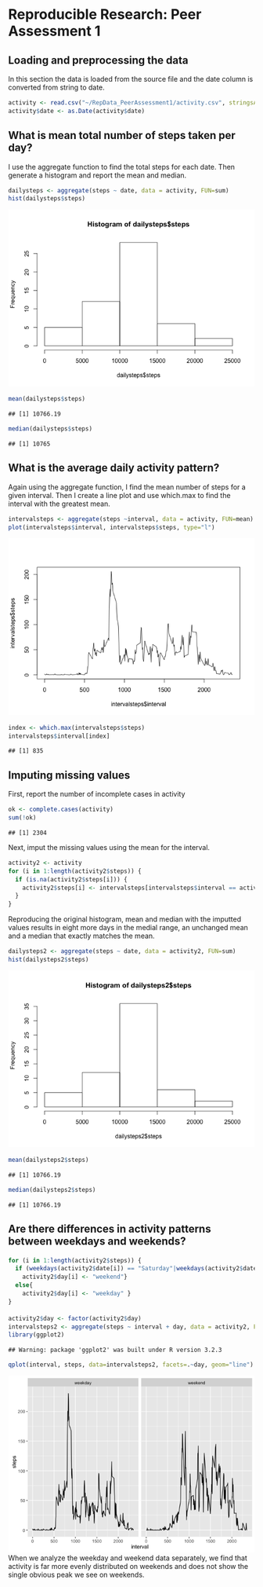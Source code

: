 # Reproducible Research: Peer Assessment 1


## Loading and preprocessing the data
In this section the data is loaded from the source file and the date column is converted from string to date.


```r
activity <- read.csv("~/RepData_PeerAssessment1/activity.csv", stringsAsFactors=FALSE)
activity$date <- as.Date(activity$date)
```



## What is mean total number of steps taken per day?
I use the aggregate function to find the total steps for each date. Then generate a histogram and report the mean and median.


```r
dailysteps <- aggregate(steps ~ date, data = activity, FUN=sum)
hist(dailysteps$steps)
```

![](PA1_template_files/figure-html/unnamed-chunk-2-1.png) 

```r
mean(dailysteps$steps)
```

```
## [1] 10766.19
```

```r
median(dailysteps$steps)
```

```
## [1] 10765
```



## What is the average daily activity pattern?
Again using the aggregate function, I find the mean number of steps for a given interval. Then I create a line plot and use which.max to find the interval with the greatest mean.

```r
intervalsteps <- aggregate(steps ~interval, data = activity, FUN=mean)
plot(intervalsteps$interval, intervalsteps$steps, type="l")
```

![](PA1_template_files/figure-html/unnamed-chunk-3-1.png) 

```r
index <- which.max(intervalsteps$steps)
intervalsteps$interval[index]
```

```
## [1] 835
```
## Imputing missing values
First, report the number of incomplete cases in activity

```r
ok <- complete.cases(activity)
sum(!ok)
```

```
## [1] 2304
```
Next, imput the missing values using the mean for the interval.

```r
activity2 <- activity
for (i in 1:length(activity2$steps)) {
  if (is.na(activity2$steps[i])) {
    activity2$steps[i] <- intervalsteps[intervalsteps$interval == activity$interval[i],2]
  }
}
```
Reproducing the original histogram, mean and median with the imputted values results in eight more days in the medial range, an unchanged mean and a median that exactly matches the mean.

```r
dailysteps2 <- aggregate(steps ~ date, data = activity2, FUN=sum)
hist(dailysteps2$steps)
```

![](PA1_template_files/figure-html/unnamed-chunk-6-1.png) 

```r
mean(dailysteps2$steps)
```

```
## [1] 10766.19
```

```r
median(dailysteps2$steps)
```

```
## [1] 10766.19
```


## Are there differences in activity patterns between weekdays and weekends?

```r
for (i in 1:length(activity2$steps)) {
  if (weekdays(activity2$date[i]) == "Saturday"|weekdays(activity2$date[i]) == "Sunday") {
    activity2$day[i] <- "weekend"}
  else{
    activity2$day[i] <- "weekday" }
}

activity2$day <- factor(activity2$day)
intervalsteps2 <- aggregate(steps ~ interval + day, data = activity2, FUN = mean)
library(ggplot2)
```

```
## Warning: package 'ggplot2' was built under R version 3.2.3
```

```r
qplot(interval, steps, data=intervalsteps2, facets=.~day, geom="line")
```

![](PA1_template_files/figure-html/unnamed-chunk-7-1.png) 
When we analyze the weekday and weekend data separately, we find that activity is far more evenly distributed on weekends and does not show the single obvious peak we see on weekends.
